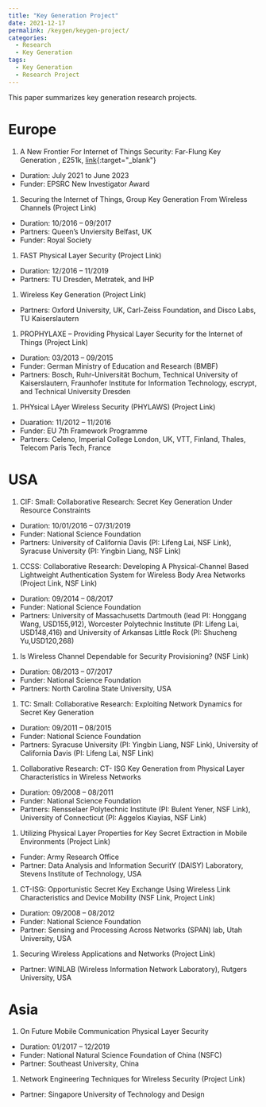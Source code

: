 ```yaml
---
title: "Key Generation Project"
date: 2021-12-17
permalink: /keygen/keygen-project/
categories:
  - Research
  - Key Generation
tags:
  - Key Generation
  - Research Project
---
```


This paper summarizes key generation research projects.

# Europe
1. A New Frontier For Internet of Things Security: Far-Flung Key Generation , £251k, [link](https://gow.epsrc.ukri.org/NGBOViewGrant.aspx?GrantRef=EP/V027697/1){:target="_blank"}
* Duration: July 2021 to June 2023
* Funder: EPSRC New Investigator Award
1. Securing the Internet of Things, Group Key Generation From Wireless Channels (Project Link)
  * Duration: 10/2016 – 09/2017
  * Partners: Queen’s Unviersity Belfast, UK
  * Funder: Royal Society
1. FAST Physical Layer Security (Project Link)
  * Duration: 12/2016 – 11/2019
  * Partners: TU Dresden, Metratek, and IHP
1. Wireless Key Generation (Project Link)
  * Partners: Oxford University, UK, Carl-Zeiss Foundation, and Disco Labs, TU Kaiserslautern
1. PROPHYLAXE – Providing Physical Layer Security for the Internet of Things (Project Link)
  * Duration: 03/2013 – 09/2015
  * Funder: German Ministry of Education and Research (BMBF)
  * Partners: Bosch, Ruhr-Universität Bochum, Technical University of Kaiserslautern, Fraunhofer Institute for Information Technology, escrypt, and Technical University Dresden
1. PHYsical LAyer Wireless Security (PHYLAWS) (Project Link)
  * Duaration: 11/2012 – 11/2016
  * Funder: EU 7th Framework Programme
  * Partners: Celeno, Imperial College London, UK, VTT, Finland, Thales, Telecom Paris Tech, France

# USA
1. CIF: Small: Collaborative Research: Secret Key Generation Under Resource Constraints
  * Duration: 10/01/2016 – 07/31/2019
  * Funder: National Science Foundation
  * Partners: University of California Davis (PI: Lifeng Lai, NSF Link), Syracuse University (PI: Yingbin Liang, NSF Link)
1. CCSS: Collaborative Research: Developing A Physical-Channel Based Lightweight Authentication System for Wireless Body Area Networks (Project Link, NSF Link)
  * Duration: 09/2014 – 08/2017
  * Funder: National Science Foundation
  * Partners: University of Massachusetts Dartmouth (lead PI: Honggang Wang, USD155,912), Worcester Polytechnic Institute (PI: Lifeng Lai, USD148,416) and University of Arkansas Little Rock (PI: Shucheng Yu,USD120,268)
1. Is Wireless Channel Dependable for Security Provisioning? (NSF Link)
  * Duration: 08/2013 – 07/2017
  * Funder: National Science Foundation
  * Partners: North Carolina State University, USA
1. TC: Small: Collaborative Research: Exploiting Network Dynamics for Secret Key Generation
  * Duration: 09/2011 – 08/2015
  * Funder: National Science Foundation
  * Partners: Syracuse University (PI: Yingbin Liang, NSF Link), University of California Davis (PI: Lifeng Lai, NSF Link)
1. Collaborative Research: CT- ISG Key Generation from Physical Layer Characteristics in Wireless Networks
  * Duration: 09/2008 – 08/2011
  * Funder: National Science Foundation
  * Partners: Rensselaer Polytechnic Institute (PI: Bulent Yener, NSF Link), University of Connecticut (PI: Aggelos Kiayias, NSF Link)
1. Utilizing Physical Layer Properties for Key Secret Extraction in Mobile Environments (Project Link)
  * Funder: Army Research Office
  * Partner: Data Analysis and Information SecuritY (DAISY) Laboratory, Stevens Institute of Technology, USA
1. CT-ISG: Opportunistic Secret Key Exchange Using Wireless Link Characteristics and Device Mobility (NSF Link, Project Link)
  * Duration: 09/2008 – 08/2012
  * Funder: National Science Foundation
  * Partner: Sensing and Processing Across Networks (SPAN) lab, Utah University, USA
1. Securing Wireless Applications and Networks (Project Link)
  * Partner: WINLAB (Wireless Information Network Laboratory), Rutgers University, USA

# Asia
1. On Future Mobile Communication Physical Layer Security
  * Duration: 01/2017 – 12/2019
  * Funder: National Natural Science Foundation of China (NSFC)
  * Partner: Southeast University, China
1. Network Engineering Techniques for Wireless Security (Project Link)
  * Partner: Singapore University of Technology and Design